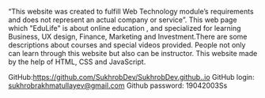 “This website was created to fulfill Web Technology module’s 
requirements and does not represent an actual company or service”. 
This web page which "EduLife" is about online education , and specialized for learning Business, UX design, Finance, Marketing and Investment.There are some descriptions about courses and special videos provided. People not only can learn through this website but also can be instructor.
This website made by the help of HTML, CSS and JavaScript.

GitHub:https://github.com/SukhrobDev/SukhrobDev.github..io
GitHub login: sukhrobrakhmatullayev@gmail.com
Github password: 19042003Ss
